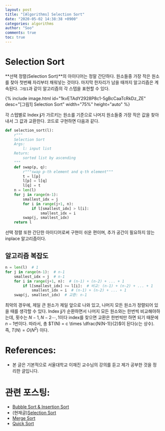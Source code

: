 ```yaml
---
layout: post
title: "[Algorithms] Selection Sort"
date: "2020-05-02 14:38:38 +0900"
categories: algorithms
author: "Soo"
comments: true
toc: true
---
```


# Selection Sort

**선택 정렬(Selection Sort)**의 아이디어는 정말 간단하다. 원소들중 가장 작은 원소를 찾아 첫번째 자리부터 채워넣는 것이다. 마지막 한자리가 남을 때까지 알고리즘은 계속된다. `그림1`과 같이 알고리즘의 각 스텝을 표현할 수 있다. 

{% include image.html id="1kvETAdY2928P8c1-5gBcCaaTcRkDz_ZE" desc="[그림1] Selection Sort" width="75%" height="auto" %}

각 스텝별로 Index **j**가 가르키는 원소를 기준으로 나머지 원소들중 가장 작은 값을 찾아내서 그 값과 교환한다. 코드로 구현하면 다음과 같다.

```python
def selection_sort(l):
    r"""
    Selection Sort
    Args: 
        l: input list
    Return:
        sorted list by ascending
    """
    def swap(p, q):
        r"""swap p-th element and q-th element"""
        t = l[p]
        l[p] = l[q]
        l[q] = t
    n = len(l)
    for j in range(n-1):
        smallest_idx = j
        for i in range(j+1, n):
            if l[smallest_idx] > l[i]:
                smallest_idx = i
        swap(j, smallest_idx)
    return l
```

선택 정렬 또한 간단한 아이디어로써 구현이 쉬운 편이며, 추가 공간이 필요하지 않는 inplace 알고리즘이다.

## 알고리즘 복잡도

```python
n = len(l)  # 1
for j in range(n-1):  # n-1
    smallest_idx = j  # n-1
    for i in range(j+1, n):  # (n-1) + (n-2) + ... + 1
        if l[smallest_idx] >= l[i]:  # 비교: (n-1) + (n-2) + ... + 1
            smallest_idx = i  # (n-1) + (n-2) + ... + 1
    swap(j, smallest_idx)  # 교환: n-1
```

최악의 경우에, 제일 큰 원소가 제일 앞으로 나와 있고, 나머지 모든 원소가 정렬되어 있을 때를 생각할 수 있다. Index **j**가 순환하면서 나머지 모든 원소와는 한번씩 비교해야하는데, 횟수는 $N-1, N-2 \cdots, 1$이다 index를 찾으면 교환은 한번씩만 하면 되기 때문에 $n-1$번이다. 따라서, 총 $T(N) = c \times \dfrac{N(N-1)}{2}$이 된다($c$는 상수). 즉, $T(N) = O(N^2)$ 이다.

# References:

* 본 글은 기본적으로 서울대학교 이재진 교수님의 강의를 듣고 제가 공부한 것을 정리한 글입니다.

# 관련 포스팅: 

* [Bubble Sort & Insertion Sort](https://simonjisu.github.io/algorithms/2020/05/02/bubbleinsertion.html)
* (현재글)[Selection Sort](https://simonjisu.github.io/algorithms/2020/05/02/selection.html)
* [Merge Sort](https://simonjisu.github.io/algorithms/2020/05/03/merge.html)
* [Quick Sort](https://simonjisu.github.io/algorithms/2020/05/04/quick.html)